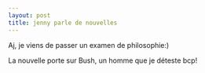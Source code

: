 ```yaml
---
layout: post
title: jenny parle de nouvelles
---
```


Aj, je viens de passer un examen de philosophie:)

La nouvelle porte sur Bush, un homme que je déteste bcp!
